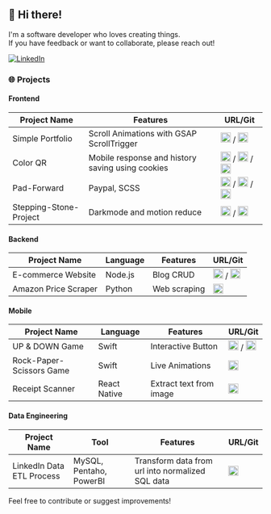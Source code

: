 ## 👋 Hi there!

I'm a software developer who loves creating things.<br> If you have feedback or want to collaborate, please reach out!



[![LinkedIn](https://img.shields.io/badge/LinkedIn-Connect-blue)](https://www.linkedin.com/in/youngsong-us/)

### 🌐 Projects

#### Frontend

| Project Name          | Features                                         | URL/Git                                                                                                                                                                                                                                                                                                                                                                                                                                                                                                                                                                                                                  |
|-----------------------|--------------------------------------------------|--------------------------------------------------------------------------------------------------------------------------------------------------------------------------------------------------------------------------------------------------------------------------------------------------------------------------------------------------------------------------------------------------------------------------------------------------------------------------------------------------------------------------------------------------------------------------------------------------------------------------|
| Simple Portfolio | Scroll Animations with GSAP ScrollTrigger | <a href="https://youngishere.com"> <img src="https://user-images.githubusercontent.com/25181517/192107854-765620d7-f909-4953-a6da-36e1ef69eea6.png" alt="http" width="20" height="20"></a> / <a href="https://github.com/YoungSong99/portfolio-Website"> <img src="https://user-images.githubusercontent.com/25181517/192108374-8da61ba1-99ec-41d7-80b8-fb2f7c0a4948.png" alt="git" width="20" height="20"></a> |
| Color QR              | Mobile response and history saving using cookies | <a href="https://www.figma.com/file/MFw3v4rhBt5kX93pMXWZYP/QR-Code-Generator-WireFrame?type=design&node-id=0%3A1&mode=design&t=YL12dBNLXASgHf0V-1"> <img src="https://skillicons.dev/icons?i=figma&theme=light" alt="Figma" width="20" height="20"></a> / <a href="https://qr-code-generator-94io.onrender.com/"> <img src="https://user-images.githubusercontent.com/25181517/192107854-765620d7-f909-4953-a6da-36e1ef69eea6.png" alt="http" width="20" height="20"></a> / <a href="https://github.com/YoungSong99/Qr-Code-Website"> <img src="https://user-images.githubusercontent.com/25181517/192108374-8da61ba1-99ec-41d7-80b8-fb2f7c0a4948.png" alt="git" width="20" height="20"></a> |
| Pad-Forward               | Paypal, SCSS                                     | <a href="https://www.figma.com/design/hsHL8aHqyX4ylm5rntEmIC/PadFoward?node-id=0-1&t=JmVhXKoiouU1jHd0-1"> <img src="https://skillicons.dev/icons?i=figma&theme=light" alt="Figma" width="20" height="20"></a> / <a href="https://padforward.us/"> <img src="https://user-images.githubusercontent.com/25181517/192107854-765620d7-f909-4953-a6da-36e1ef69eea6.png" alt="http" width="20" height="20"></a> / <a href="https://github.com/The-Powerpuff-Girls-Hackathon/Pad-Forward"> <img src="https://user-images.githubusercontent.com/25181517/192108374-8da61ba1-99ec-41d7-80b8-fb2f7c0a4948.png" alt="git" width="20" height="20"></a> |
| Stepping-Stone-Project | Darkmode and motion reduce                       | <a href="https://stepping-stone.netlify.app/"> <img src="https://user-images.githubusercontent.com/25181517/192107854-765620d7-f909-4953-a6da-36e1ef69eea6.png" alt="http" width="20" height="20"></a> / <a href="https://github.com/YoungSong99/Stepping-Stone-Project"> <img src="https://user-images.githubusercontent.com/25181517/192108374-8da61ba1-99ec-41d7-80b8-fb2f7c0a4948.png" alt="git" width="20" height="20"></a> |

#### Backend

| Project Name         | Language | Features                  | URL/Git                                                                                                                                                                                                                                                                                                                                                                                                                                                                                                                                                                                                                 |
|----------------------|--------|---------------------------|-------------------------------------------------------------------------------------------------------------------------------------------------------------------------------------------------------------------------------------------------------------------------------------------------------------------------------------------------------------------------------------------------------------------------------------------------------------------------------------------------------------------------------------------------------------------------------------------------------------------------|
| E-commerce Website   | Node.js | Blog CRUD                 | <a href="https://youngleehankorean.com/"> <img src="https://user-images.githubusercontent.com/25181517/192107854-765620d7-f909-4953-a6da-36e1ef69eea6.png" alt="http" width="20" height="20"></a> / <a href="https://github.com/YoungLeeHan/YoungleehanKorean"> <img src="https://user-images.githubusercontent.com/25181517/192108374-8da61ba1-99ec-41d7-80b8-fb2f7c0a4948.png" alt="git" width="20" height="20"></a> |
| Amazon Price Scraper | Python | Web scraping              | <a href="https://github.com/YoungSong99/Amazon-Price-Scraper"> <img src="https://user-images.githubusercontent.com/25181517/192108374-8da61ba1-99ec-41d7-80b8-fb2f7c0a4948.png" alt="git" width="20" height="20"></a> |


#### Mobile

| Project Name            | Language     | Features                | URL/Git                                                                                                                                                                                                                                                                                                                                                      |
|-------------------------|--------------|-------------------------|--------------------------------------------------------------------------------------------------------------------------------------------------------------------------------------------------------------------------------------------------------------------------------------------------------------------------------------------------------------|
| UP & DOWN Game          | Swift        | Interactive Button      | <a href="https://www.figma.com/design/J62oigvEAXHzt2tD5gasIZ/UpDownGame?node-id=0-1&t=IzpTgHo8x02b91Tw-1"> <img src="https://skillicons.dev/icons?i=figma&theme=light" alt="Figma" width="20" height="20"></a> / <a href="https://github.com/YoungSong99/ios-Mini-Game"> <img src="https://user-images.githubusercontent.com/25181517/192108374-8da61ba1-99ec-41d7-80b8-fb2f7c0a4948.png" alt="git" width="20" height="20"></a> |
| Rock-Paper-Scissors Game | Swift        | Live Animations         | <a href="https://github.com/YoungSong99/ios-Mini-Game"> <img src="https://user-images.githubusercontent.com/25181517/192108374-8da61ba1-99ec-41d7-80b8-fb2f7c0a4948.png" alt="git" width="20" height="20"></a> |
| Receipt Scanner         | React Native | Extract text from image | <a href="https://github.com/YoungSong99/Receipt-Scanner"> <img src="https://user-images.githubusercontent.com/25181517/192108374-8da61ba1-99ec-41d7-80b8-fb2f7c0a4948.png" alt="git" width="20" height="20"></a>                                                                                                                                             |


#### Data Engineering

| Project Name            | Tool     | Features                | URL/Git                                                                                                                                                                                                                                                                                                                                                      |
|-------------------------|--------------|-------------------------|--------------------------------------------------------------------------------------------------------------------------------------------------------------------------------------------------------------------------------------------------------------------------------------------------------------------------------------------------------------|
| LinkedIn Data ETL Process | MySQL, Pentaho, PowerBI |  Transform data from url into normalized SQL data      | <a href="https://github.com/CSC453-Group-Project/LinkedIn"><img src="https://user-images.githubusercontent.com/25181517/192108374-8da61ba1-99ec-41d7-80b8-fb2f7c0a4948.png" alt="git" width="20" height="20"></a> |


Feel free to contribute or suggest improvements!
